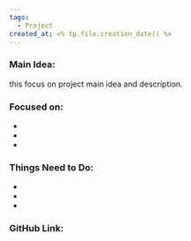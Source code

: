 ```yaml
---
tags:
  - Project
created_at: <% tp.file.creation_date() %>
---
```

### Main Idea:
this focus on project main idea and description.
### Focused on:
- 
- 
- 
### Things Need to Do:
- 
- 
- 
### GitHub Link:

